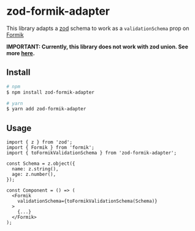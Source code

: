# zod-formik-adapter

This library adapts a [zod](https://www.npmjs.com/package/zod) schema to work as a `validationSchema` prop on [Formik](https://www.npmjs.com/package/formik)

**IMPORTANT: Currently, this library does not work with zod union. See more [here](https://github.com/robertLichtnow/zod-formik-adapter/issues/2).**

## Install

```sh
# npm
$ npm install zod-formik-adapter

# yarn
$ yarn add zod-formik-adapter
```

## Usage

```TSX
import { z } from 'zod';
import { Formik } from 'formik';
import { toFormikValidationSchema } from 'zod-formik-adapter';

const Schema = z.object({
  name: z.string(),
  age: z.number(),
});

const Component = () => (
  <Formik
    validationSchema={toFormikValidationSchema(Schema)}
  >
    {...}
  </Formik>
);
```
